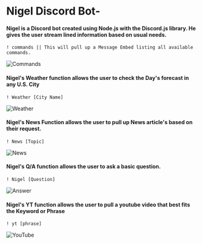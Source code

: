 # Nigel Discord Bot-

#### Nigel is a Discord bot created using Node.js with the Discord.js library. He gives the user stream lined information based on usual needs.
```
! commands || This will pull up a Message Embed listing all available commands.
```
![Commands](https://cdn.discordapp.com/attachments/770968803717939201/885225729091063918/nigel-bot.PNG)

#### Nigel's Weather function allows the user to check the Day's forecast in any U.S. City

```
! Weather [City Name]
```
![Weather](https://cdn.discordapp.com/attachments/770968803717939201/885228167596494928/weather.PNG)

#### Nigel's News Function allows the user to pull up News article's based on their request.

```
! News [Topic]
```
![News](https://cdn.discordapp.com/attachments/770968803717939201/885228123174629376/news.PNG)

#### Nigel's Q/A function allows the user to ask a basic question.

```
! Nigel [Question]
```
![Answer](https://cdn.discordapp.com/attachments/770968803717939201/885228201264173106/question.PNG)

#### Nigel's YT function allows the user to pull a youtube video that best fits the Keyword or Phrase

```
! yt [phrase]
```
![YouTube](https://cdn.discordapp.com/attachments/770968803717939201/885229858152669204/yt.PNG)




